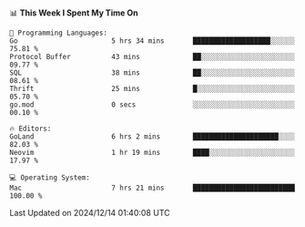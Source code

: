 <!--START_SECTION:waka-->
📊 **This Week I Spent My Time On** 

```text
💬 Programming Languages: 
Go                       5 hrs 34 mins       ███████████████████░░░░░░   75.81 % 
Protocol Buffer          43 mins             ██░░░░░░░░░░░░░░░░░░░░░░░   09.77 % 
SQL                      38 mins             ██░░░░░░░░░░░░░░░░░░░░░░░   08.61 % 
Thrift                   25 mins             █░░░░░░░░░░░░░░░░░░░░░░░░   05.70 % 
go.mod                   0 secs              ░░░░░░░░░░░░░░░░░░░░░░░░░   00.10 % 

🔥 Editors: 
GoLand                   6 hrs 2 mins        █████████████████████░░░░   82.03 % 
Neovim                   1 hr 19 mins        ████░░░░░░░░░░░░░░░░░░░░░   17.97 % 

💻 Operating System: 
Mac                      7 hrs 21 mins       █████████████████████████   100.00 % 
```


 Last Updated on 2024/12/14 01:40:08 UTC
<!--END_SECTION:waka-->
